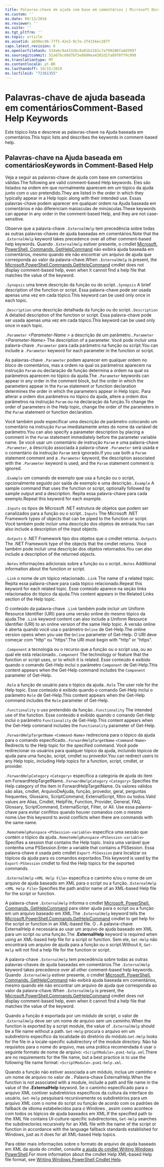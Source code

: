 ```yaml
---
title: Palavras-chave de ajuda com base em comentários | Microsoft Docs
ms.custom: ''
ms.date: 09/13/2016
ms.reviewer: ''
ms.suite: ''
ms.tgt_pltfrm: ''
ms.topic: article
ms.assetid: ab90ec96-77f5-42e3-9c7e-2f4156ec207f
caps.latest.revision: 6
ms.openlocfilehash: 534a6c9a43326c8a01b2181c7a799286fa4d3997
ms.sourcegitcommit: 52a67bcd9d7bf3e8600ea4302d1fa8970ff9c998
ms.translationtype: MT
ms.contentlocale: pt-BR
ms.lasthandoff: 10/15/2019
ms.locfileid: "72361355"
---
```

# <a name="comment-based-help-keywords"></a><span data-ttu-id="15639-102">Palavras-chave de ajuda baseada em comentários</span><span class="sxs-lookup"><span data-stu-id="15639-102">Comment-Based Help Keywords</span></span>

<span data-ttu-id="15639-103">Este tópico lista e descreve as palavras-chave na Ajuda baseada em comentários.</span><span class="sxs-lookup"><span data-stu-id="15639-103">This topic lists and describes the keywords in comment-based help.</span></span>

## <a name="keywords-in-comment-based-help"></a><span data-ttu-id="15639-104">Palavras-chave na Ajuda baseada em comentários</span><span class="sxs-lookup"><span data-stu-id="15639-104">Keywords in Comment-Based Help</span></span>

<span data-ttu-id="15639-105">Veja a seguir as palavras-chave de ajuda com base em comentários válidas.</span><span class="sxs-lookup"><span data-stu-id="15639-105">The following are valid comment-based Help keywords.</span></span> <span data-ttu-id="15639-106">Eles são listados na ordem em que normalmente aparecem em um tópico da ajuda junto com o uso pretendido.</span><span class="sxs-lookup"><span data-stu-id="15639-106">They are listed in the order in which they typically appear in a Help topic along with their intended use.</span></span> <span data-ttu-id="15639-107">Essas palavras-chave podem aparecer em qualquer ordem na Ajuda baseada em comentários e não diferenciam maiúsculas de minúsculas.</span><span class="sxs-lookup"><span data-stu-id="15639-107">These keywords can appear in any order in the comment-based Help, and they are not case-sensitive.</span></span>

<span data-ttu-id="15639-108">Observe que a palavra-chave `.ExternalHelp` tem precedência sobre todas as outras palavras-chaves de ajuda baseadas em comentários.</span><span class="sxs-lookup"><span data-stu-id="15639-108">Note that the `.ExternalHelp` keyword takes precedence over all other comment-based help keywords.</span></span> <span data-ttu-id="15639-109">Quando `.ExternalHelp` estiver presente, o cmdlet [Microsoft. PowerShell. Commands. GetHelpCommand](/dotnet/api/Microsoft.PowerShell.Commands.gethelpcommand) não exibirá ajuda baseada em comentários, mesmo quando ele não encontrar um arquivo de ajuda que corresponda ao valor da palavra-chave.</span><span class="sxs-lookup"><span data-stu-id="15639-109">When `.ExternalHelp` is present, the [Microsoft.PowerShell.Commands.GetHelpCommand](/dotnet/api/Microsoft.PowerShell.Commands.gethelpcommand) cmdlet does not display comment-based help, even when it cannot find a help file that matches the value of the keyword.</span></span>

<span data-ttu-id="15639-110">`.Synopsis` uma breve descrição da função ou do script.</span><span class="sxs-lookup"><span data-stu-id="15639-110">`.Synopsis` A brief description of the function or script.</span></span> <span data-ttu-id="15639-111">Essa palavra-chave pode ser usada apenas uma vez em cada tópico.</span><span class="sxs-lookup"><span data-stu-id="15639-111">This keyword can be used only once in each topic.</span></span>

<span data-ttu-id="15639-112">`.Description` uma descrição detalhada da função ou do script.</span><span class="sxs-lookup"><span data-stu-id="15639-112">`.Description` A detailed description of the function or script.</span></span> <span data-ttu-id="15639-113">Essa palavra-chave pode ser usada apenas uma vez em cada tópico.</span><span class="sxs-lookup"><span data-stu-id="15639-113">This keyword can be used only once in each topic.</span></span>

<span data-ttu-id="15639-114">`.Parameter` *\<Parameter-Name >* a descrição de um parâmetro.</span><span class="sxs-lookup"><span data-stu-id="15639-114">`.Parameter` *\<Parameter-Name>* The description of a parameter.</span></span> <span data-ttu-id="15639-115">Você pode incluir uma palavra-chave `.Parameter` para cada parâmetro na função ou script.</span><span class="sxs-lookup"><span data-stu-id="15639-115">You can include a `.Parameter` keyword for each parameter in the function or script.</span></span>

<span data-ttu-id="15639-116">As palavras-chave `.Parameter` podem aparecer em qualquer ordem no bloco de comentários, mas a ordem na qual os parâmetros aparecem na instrução `Param` ou declaração de função determina a ordem na qual os parâmetros aparecem no tópico da ajuda.</span><span class="sxs-lookup"><span data-stu-id="15639-116">The `.Parameter` keywords can appear in any order in the comment block, but the order in which the parameters appear in the `Param` statement or function declaration determines the order in which the parameters appear in Help topic.</span></span> <span data-ttu-id="15639-117">Para alterar a ordem dos parâmetros no tópico da ajuda, altere a ordem dos parâmetros na instrução `Param` ou na declaração da função.</span><span class="sxs-lookup"><span data-stu-id="15639-117">To change the order of parameters in the Help topic, change the order of the parameters in the `Param` statement or function declaration.</span></span>

<span data-ttu-id="15639-118">Você também pode especificar uma descrição de parâmetro colocando um comentário na instrução `Param` imediatamente antes do nome da variável de parâmetro.</span><span class="sxs-lookup"><span data-stu-id="15639-118">You can also specify a parameter description by placing a comment in the `Param` statement immediately before the parameter variable name.</span></span> <span data-ttu-id="15639-119">Se você usar um comentário de instrução `Param` e uma palavra-chave `.Parameter`, a descrição associada à palavra-chave `.Parameter` será usada e o comentário da instrução `Param` será ignorado.</span><span class="sxs-lookup"><span data-stu-id="15639-119">If you use both a `Param` statement comment and a `.Parameter` keyword, the description associated with the `.Parameter` keyword is used, and the `Param` statement comment is ignored.</span></span>

<span data-ttu-id="15639-120">`.Example` um comando de exemplo que usa a função ou o script, opcionalmente seguido por saída de exemplo e uma descrição.</span><span class="sxs-lookup"><span data-stu-id="15639-120">`.Example` A sample command that uses the function or script, optionally followed by sample output and a description.</span></span> <span data-ttu-id="15639-121">Repita essa palavra-chave para cada exemplo.</span><span class="sxs-lookup"><span data-stu-id="15639-121">Repeat this keyword for each example.</span></span>

<span data-ttu-id="15639-122">`.Inputs` os tipos de Microsoft .NET estrutura de objetos que podem ser canalizados para a função ou o script.</span><span class="sxs-lookup"><span data-stu-id="15639-122">`.Inputs` The Microsoft .NET Framework types of objects that can be piped to the function or script.</span></span> <span data-ttu-id="15639-123">Você também pode incluir uma descrição dos objetos de entrada.</span><span class="sxs-lookup"><span data-stu-id="15639-123">You can also include a description of the input objects.</span></span>

<span data-ttu-id="15639-124">`.Outputs` o .NET Framework tipo dos objetos que o cmdlet retorna.</span><span class="sxs-lookup"><span data-stu-id="15639-124">`.Outputs` The .NET Framework type of the objects that the cmdlet returns.</span></span> <span data-ttu-id="15639-125">Você também pode incluir uma descrição dos objetos retornados.</span><span class="sxs-lookup"><span data-stu-id="15639-125">You can also include a description of the returned objects.</span></span>

<span data-ttu-id="15639-126">`.Notes` informações adicionais sobre a função ou o script.</span><span class="sxs-lookup"><span data-stu-id="15639-126">`.Notes` Additional information about the function or script.</span></span>

<span data-ttu-id="15639-127">`.Link` o nome de um tópico relacionado.</span><span class="sxs-lookup"><span data-stu-id="15639-127">`.Link` The name of a related topic.</span></span> <span data-ttu-id="15639-128">Repita essa palavra-chave para cada tópico relacionado.</span><span class="sxs-lookup"><span data-stu-id="15639-128">Repeat this keyword for each related topic.</span></span> <span data-ttu-id="15639-129">Esse conteúdo aparece na seção links relacionados do tópico da ajuda.</span><span class="sxs-lookup"><span data-stu-id="15639-129">This content appears in the Related Links section of the Help topic.</span></span>

<span data-ttu-id="15639-130">O conteúdo da palavra-chave `.Link` também pode incluir um Uniform Resource Identifier (URI) para uma versão online do mesmo tópico da ajuda.</span><span class="sxs-lookup"><span data-stu-id="15639-130">The `.Link` keyword content can also include a Uniform Resource Identifier (URI) to an online version of the same Help topic.</span></span> <span data-ttu-id="15639-131">A versão online é aberta quando você usa o parâmetro `Online` de Get-Help.</span><span class="sxs-lookup"><span data-stu-id="15639-131">The online version opens when you use the `Online` parameter of Get-Help.</span></span> <span data-ttu-id="15639-132">O URI deve começar com "http" ou "https".</span><span class="sxs-lookup"><span data-stu-id="15639-132">The URI must begin with "http" or "https".</span></span>

<span data-ttu-id="15639-133">`.Component` a tecnologia ou o recurso que a função ou o script usa, ou ao qual ele está relacionado.</span><span class="sxs-lookup"><span data-stu-id="15639-133">`.Component` The technology or feature that the function or script uses, or to which it is related.</span></span> <span data-ttu-id="15639-134">Esse conteúdo é exibido quando o comando Get-Help inclui o parâmetro `Component` de Get-Help.</span><span class="sxs-lookup"><span data-stu-id="15639-134">This content appears when the Get-Help command includes the `Component` parameter of Get-Help.</span></span>

<span data-ttu-id="15639-135">`.Role` a função de usuário para o tópico da ajuda.</span><span class="sxs-lookup"><span data-stu-id="15639-135">`.Role` The user role for the Help topic.</span></span> <span data-ttu-id="15639-136">Esse conteúdo é exibido quando o comando Get-Help inclui o parâmetro `Role` de Get-Help.</span><span class="sxs-lookup"><span data-stu-id="15639-136">This content appears when the Get-Help command includes the `Role` parameter of Get-Help.</span></span>

<span data-ttu-id="15639-137">`.Functionality` o uso pretendido da função.</span><span class="sxs-lookup"><span data-stu-id="15639-137">`.Functionality` The intended use of the function.</span></span> <span data-ttu-id="15639-138">Esse conteúdo é exibido quando o comando Get-Help inclui o parâmetro `Functionality` de Get-Help.</span><span class="sxs-lookup"><span data-stu-id="15639-138">This content appears when the Get-Help command includes the `Functionality` parameter of Get-Help.</span></span>

<span data-ttu-id="15639-139">`.ForwardHelpTargetName` `<Command-Name>` redireciona para o tópico da ajuda para o comando especificado.</span><span class="sxs-lookup"><span data-stu-id="15639-139">`.ForwardHelpTargetName` `<Command-Name>` Redirects to the Help topic for the specified command.</span></span> <span data-ttu-id="15639-140">Você pode redirecionar os usuários para qualquer tópico da ajuda, incluindo tópicos de ajuda para uma função, script, cmdlet ou provedor.</span><span class="sxs-lookup"><span data-stu-id="15639-140">You can redirect users to any Help topic, including Help topics for a function, script, cmdlet, or provider.</span></span>

<span data-ttu-id="15639-141">`.ForwardHelpCategory` `<Category>` especifica a categoria de ajuda do item em ForwardHelpTargetName.</span><span class="sxs-lookup"><span data-stu-id="15639-141">`.ForwardHelpCategory` `<Category>` Specifies the Help category of the item in ForwardHelpTargetName.</span></span> <span data-ttu-id="15639-142">Os valores válidos são alias, cmdlet, ArquivoDeAjuda, função, provedor, geral, perguntas frequentes, Glossário, ScriptCommand, ExternalScript, filtro ou todos.</span><span class="sxs-lookup"><span data-stu-id="15639-142">Valid values are Alias, Cmdlet, HelpFile, Function, Provider, General, FAQ, Glossary, ScriptCommand, ExternalScript, Filter, or All.</span></span> <span data-ttu-id="15639-143">Use essa palavra-chave para evitar conflitos quando houver comandos com o mesmo nome.</span><span class="sxs-lookup"><span data-stu-id="15639-143">Use this keyword to avoid conflicts when there are commands with the same name.</span></span>

<span data-ttu-id="15639-144">`.RemoteHelpRunspace` `<PSSession-variable>` especifica uma sessão que contém o tópico da ajuda.</span><span class="sxs-lookup"><span data-stu-id="15639-144">`.RemoteHelpRunspace` `<PSSession-variable>` Specifies a session that contains the Help topic.</span></span> <span data-ttu-id="15639-145">Insira uma variável que contenha uma PSSession.</span><span class="sxs-lookup"><span data-stu-id="15639-145">Enter a variable that contains a PSSession.</span></span> <span data-ttu-id="15639-146">Essa palavra-chave é usada pelo cmdlet `Export-PSSession` para localizar os tópicos da ajuda para os comandos exportados.</span><span class="sxs-lookup"><span data-stu-id="15639-146">This keyword is used by the `Export-PSSession` cmdlet to find the Help topics for the exported commands.</span></span>

<span data-ttu-id="15639-147">`.ExternalHelp` `<XML Help File>` especifica o caminho e/ou o nome de um arquivo de ajuda baseado em XML para o script ou a função.</span><span class="sxs-lookup"><span data-stu-id="15639-147">`.ExternalHelp` `<XML Help File>` Specifies the path and/or name of an XML-based Help file for the script or function.</span></span>

<span data-ttu-id="15639-148">A palavra-chave `.ExternalHelp` informa o cmdlet [Microsoft. PowerShell. Commands. GetHelpCommand](/dotnet/api/Microsoft.PowerShell.Commands.gethelpcommand) para obter ajuda para o script ou a função em um arquivo baseado em XML.</span><span class="sxs-lookup"><span data-stu-id="15639-148">The `.ExternalHelp` keyword tells the [Microsoft.PowerShell.Commands.GetHelpCommand](/dotnet/api/Microsoft.PowerShell.Commands.gethelpcommand) cmdlet to get help for the script or function in an XML-based file.</span></span> <span data-ttu-id="15639-149">O **.** A palavra-chave ExternalHelp é necessária ao usar um arquivo de ajuda baseado em XML para um script ou uma função.</span><span class="sxs-lookup"><span data-stu-id="15639-149">The **.ExternalHelp** keyword is required when using an XML-based help file for a script or function.</span></span> <span data-ttu-id="15639-150">Sem ele, `Get-Help` não encontrará um arquivo de ajuda para a função ou o script.</span><span class="sxs-lookup"><span data-stu-id="15639-150">Without it, `Get-Help` will not find a help file for the function or script.</span></span>

<span data-ttu-id="15639-151">A palavra-chave `.ExternalHelp` tem precedência sobre todas as outras palavras-chaves de ajuda baseadas em comentários.</span><span class="sxs-lookup"><span data-stu-id="15639-151">The `.ExternalHelp` keyword takes precedence over all other comment-based help keywords.</span></span> <span data-ttu-id="15639-152">Quando `.ExternalHelp` estiver presente, o cmdlet [Microsoft. PowerShell. Commands. GetHelpCommand](/dotnet/api/Microsoft.PowerShell.Commands.gethelpcommand) não exibirá ajuda baseada em comentários, mesmo quando ele não encontrar um arquivo de ajuda que corresponda ao valor da palavra-chave.</span><span class="sxs-lookup"><span data-stu-id="15639-152">When `.ExternalHelp` is present, the [Microsoft.PowerShell.Commands.GetHelpCommand](/dotnet/api/Microsoft.PowerShell.Commands.gethelpcommand) cmdlet does not display comment-based help, even when it cannot find a help file that matches the value of the keyword.</span></span>

<span data-ttu-id="15639-153">Quando a função é exportada por um módulo de script, o valor de `.ExternalHelp` deve ser um nome de arquivo sem um caminho.</span><span class="sxs-lookup"><span data-stu-id="15639-153">When the function is exported by a script module, the value of `.ExternalHelp` should be a file name without a path.</span></span> <span data-ttu-id="15639-154">`Get-Help` procura o arquivo em um subdiretório específico da localidade do diretório do módulo.</span><span class="sxs-lookup"><span data-stu-id="15639-154">`Get-Help` looks for the file in a locale-specific subdirectory of the module directory.</span></span> <span data-ttu-id="15639-155">Não há requisitos para o nome do arquivo, mas uma prática recomendada é usar o seguinte formato de nome de arquivo: `<ScriptModule>.psm1-help.xml`.</span><span class="sxs-lookup"><span data-stu-id="15639-155">There are no requirements for the file name, but a best practice is to use the following file name format: `<ScriptModule>.psm1-help.xml`.</span></span>

<span data-ttu-id="15639-156">Quando a função não estiver associada a um módulo, inclua um caminho e um nome de arquivo no valor de **.** Palavra-chave ExternalHelp.</span><span class="sxs-lookup"><span data-stu-id="15639-156">When the function is not associated with a module, include a path and file name in the value of the **.ExternalHelp** keyword.</span></span> <span data-ttu-id="15639-157">Se o caminho especificado para o arquivo XML contiver subdiretórios específicos da cultura da interface do usuário, `Get-Help` pesquisará recursivamente os subdiretórios para um arquivo XML com o nome do script ou função de acordo com os padrões de fallback de idioma estabelecidos para o Windows , assim como acontece com todos os tópicos de ajuda baseados em XML.</span><span class="sxs-lookup"><span data-stu-id="15639-157">If the specified path to the XML file contains UI-culture-specific subdirectories, `Get-Help` searches the subdirectories recursively for an XML file with the name of the script or function in accordance with the language fallback standards established for Windows, just as it does for all XML-based Help topics.</span></span>

<span data-ttu-id="15639-158">Para obter mais informações sobre o formato de arquivo de ajuda baseado em XML da ajuda do cmdlet, consulte [a ajuda do cmdlet Writing Windows PowerShell](./writing-help-for-windows-powershell-cmdlets.md).</span><span class="sxs-lookup"><span data-stu-id="15639-158">For more information about the cmdlet Help XML-based Help file format, see [Writing Windows PowerShell Cmdlet Help](./writing-help-for-windows-powershell-cmdlets.md).</span></span>